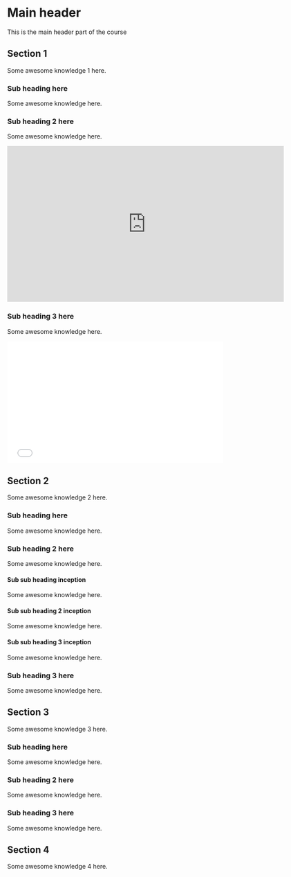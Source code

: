 # Main header

This is the main header part of the course

## Section 1

Some awesome knowledge 1 here.

### Sub heading here
Some awesome knowledge here.

### Sub heading 2 here
Some awesome knowledge here.

<iframe src="https://player.vimeo.com/video/11936324" width="640" height="360" frameborder="0" allow="autoplay; fullscreen" allowfullscreen></iframe>

### Sub heading 3 here
Some awesome knowledge here.

<iframe src="//player.vimeo.com/video/80312270?api=1" width="500" height="281" frameborder="0" webkitallowfullscreen mozallowfullscreen allowfullscreen id="video"></iframe>



## Section 2

Some awesome knowledge 2 here.

### Sub heading here
Some awesome knowledge here.

### Sub heading 2 here
Some awesome knowledge here.

#### Sub sub heading inception
Some awesome knowledge here.

#### Sub sub heading 2 inception
Some awesome knowledge here.

#### Sub sub heading 3 inception
Some awesome knowledge here.

### Sub heading 3 here
Some awesome knowledge here.

## Section 3

Some awesome knowledge 3 here.

### Sub heading here
Some awesome knowledge here.

### Sub heading 2 here
Some awesome knowledge here.

### Sub heading 3 here
Some awesome knowledge here.


## Section 4

Some awesome knowledge 4 here.
